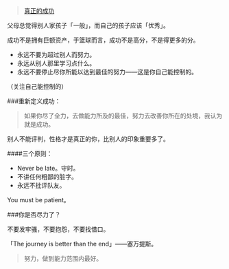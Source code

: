 >[真正的成功](http://open.163.com/movie/2010/6/G/B/M90LEKTUM_M90LETFGB.html)

父母总觉得别人家孩子「一般」，而自己的孩子应该「优秀」。

成功不是拥有巨额资产，于篮球而言，成功不是高分，不是得更多的分。

- 永远不要为超过别人而努力。
- 永远从别人那里学习点什么。
- 永远不要停止尽你所能以达到最佳的努力——这是你自己能控制的。

（关注自己能控制的）

###重新定义成功：

> 如果你尽了全力，去做能力所及的最佳，努力去改善你所在的处境，我认为就是成功。

别人不能评判，性格才是真正的你，比别人的印象重要多了。

####三个原则：

- Never be late。守时。
- 不讲任何粗鄙的脏字。
- 永远不批评队友。

You must be patient。

###你是否尽力了？

不要发牢骚，不要抱怨，不要找借口。

「The journey is better than the end」——塞万提斯。

> 努力，做到能力范围内最好。

